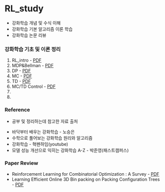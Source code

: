 # RL_study

* 강화학습 개념 및 수식 이해 
* 강화학습 기본 알고리즘 이론 학습 
* 강화학습 논문 리뷰 




### 강화학습 기초 및 이론 정리 
1. RL_intro - [PDF](https://github.com/kkyuhun94/RL_study/blob/master/materials/01.RL_intro)
2. MDP&Bellman - [PDF](https://github.com/kkyuhun94/RL_study/blob/master/materials/02.MDP&Bellman)
3. DP - [PDF](https://github.com/kkyuhun94/TIL/tree/RL_study/blob/master/materials/03.DP)
4. MC - [PDF](https://github.com/kkyuhun94/TIL/tree/RL_study/blob/master/materials/04.MC)
5. TD - [PDF](https://github.com/kkyuhun94/TIL/tree/RL_study/blob/master/materials/05.TD)
6. MC/TD Control - [PDF](https://github.com/kkyuhun94/RL_study/blob/master/materials/06.MC&TD_Control)
7. 
8. 



### Reference
- 공부 및 정리하는데 참고한 자료 출처  
* 바닥부터 배우는 강화학습 - 노승은 
* 수학으로 풀어보는 강화학습 원리와 알고리즘
* 강화학습 - 혁펜하임(youtube)
* 모델 성능 개선으로 익히는 강화학습 A-Z - 박준영(패스트캠퍼스)


### Paper Review
* Reinforcement Learning for Combinatorial Optimization : A Survey - [PDF](https://github.com/kkyuhun94/RL_study/blob/master/paper_review/01.RLforCO)
* Learning Efficient Online 3D Bin packing on Packing Configuration Trees - [PDF](https://github.com/kkyuhun94/RL_study/blob/master/paper_review/02.3DBPP)

